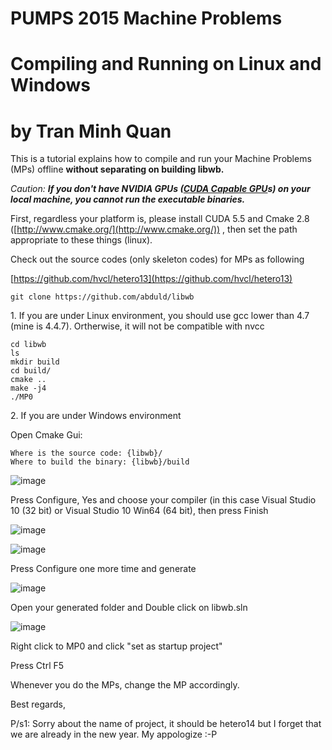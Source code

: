 
PUMPS 2015 Machine Problems
===========================



# Compiling and Running on Linux and Windows
# by Tran Minh Quan

This is a tutorial explains how to compile and run your Machine
Problems (MPs) offline **without separating on building libwb.**

_Caution: **If you don't have NVIDIA GPUs ([CUDA Capable GPU](https://developer.nvidia.com/cuda-gpus)s) on your local machine, you cannot run the executable binaries.**_

First, regardless your platform is, please install CUDA 5.5
and Cmake 2.8 ([](http://www.cmake.org/)[](http://www.cmake.org/)[](http://www.cmake.org/)[](http://www.cmake.org/)[http://www.cmake.org/](http://www.cmake.org/)) , then set the path appropriate to these things (linux).

Check out the source codes (only skeleton codes) for MPs as
following

[](https://github.com/hvcl/hetero13)[](https://github.com/hvcl/hetero13)[](https://github.com/hvcl/hetero13)[](https://github.com/hvcl/hetero13)[https://github.com/hvcl/hetero13](https://github.com/hvcl/hetero13)

    git clone https://github.com/abduld/libwb

1\. If you are under Linux environment, you should use gcc lower than 4.7 (mine is 4.4.7). 
Ortherwise, it will not be compatible with nvcc

    cd libwb
    ls
    mkdir build
    cd build/
    cmake ..
    make -j4
    ./MP0

2\. If you are under Windows environment

Open Cmake Gui:

    Where is the source code: {libwb}/
    Where to build the binary: {libwb}/build

![image](https://coursera-forum-screenshots.s3.amazonaws.com/5d/d77a10785611e3ae687ff4063e578b/1.png) 

Press Configure, Yes and choose your compiler (in this case Visual
Studio 10 (32 bit) or Visual Studio 10 Win64 (64 bit), then press Finish

![image](https://coursera-forum-screenshots.s3.amazonaws.com/75/ee29f0785611e3ae687ff4063e578b/2.png) 

![image](https://coursera-forum-screenshots.s3.amazonaws.com/e5/1e0fc0785611e3ae687ff4063e578b/3.png) 

Press Configure one more time and generate

![image](https://coursera-forum-screenshots.s3.amazonaws.com/11/315360785711e3ae687ff4063e578b/4.png) 

Open your generated folder and Double click on libwb.sln

![image](https://coursera-forum-screenshots.s3.amazonaws.com/3a/5da3b0785711e3ae687ff4063e578b/5.png) 

Right click to MP0 and click "set as startup project"

Press Ctrl F5

Whenever you do the MPs, change the MP accordingly.

Best regards,

P/s1: Sorry about the name of project, it should be hetero14 but I forget that we are already in the new year. My appologize :-P 

